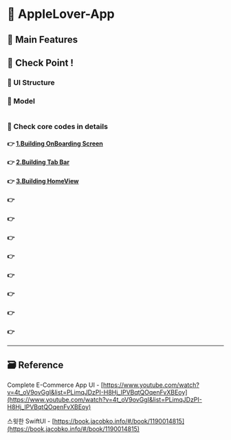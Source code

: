 # 📲 AppleLover-App

<!-- ! gif 스크린샷 -->

## 📌 Main Features

<!-- ## 👉 Pod library -->

<!-- ### 🔷  -->

<!-- >  -->

<!-- #### 설치

`pod init`

```ruby

```

`pod install`
 -->

<!-- ## 📌 Project Setup -->

## 🔑 Check Point !

### 🔷 UI Structure

<!-- ! ppt UI structure -->

### 🔷 Model

```swift

```

### 🔷 Check core codes in details

#### 👉 [1.Building OnBoarding Screen]()

#### 👉 [2.Building Tab Bar]()

#### 👉 [3.Building HomeView ]()

#### 👉 []()

#### 👉 []()

#### 👉 []()

#### 👉 []()

#### 👉 []()

#### 👉 []()

#### 👉 []()

#### 👉 []()

<!-- #### 👉 -->

<!-- > Describing check point in details in Jacob's DevLog - https://jacobko.info/firebaseios/ios-firebase-03/ -->

<!-- ## ❌ Error Check Point

### 🔶 -->

<!-- xcode Mark template -->

<!--
// MARK: IBOutlet
// MARK: LifeCycle
// MARK: Actions
// MARK: Methods
// MARK: Extensions
-->

<!-- <p align="center">
  <img height="350"  alt="스크린샷" src="">
</p> -->

<!-- README 한 줄에 여러 screenshoot 놓기 예제 -->
<!-- <p>
   <img height="350" alt="스크린샷" src="">
   <img height="350" alt="스크린샷" src="">
   <img height="350" alt="스크린샷" src="">
</p> -->

---

<!-- 🔶 🔷 📌 🔑 👉 -->

## 🗃 Reference

Complete E-Commerce App UI - [https://www.youtube.com/watch?v=4t_oV9ovGgI&list=PLimqJDzPI-H8Hj_IPVBqtQOqenFvXBEoy](https://www.youtube.com/watch?v=4t_oV9ovGgI&list=PLimqJDzPI-H8Hj_IPVBqtQOqenFvXBEoy)

스윗한 SwiftUI - [https://book.jacobko.info/#/book/1190014815](https://book.jacobko.info/#/book/1190014815)
